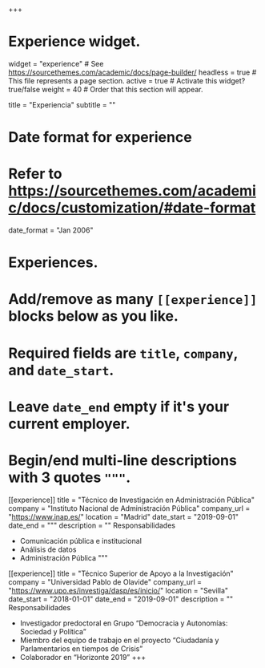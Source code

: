 +++
# Experience widget.
widget = "experience"  # See https://sourcethemes.com/academic/docs/page-builder/
headless = true  # This file represents a page section.
active = true  # Activate this widget? true/false
weight = 40  # Order that this section will appear.

title = "Experiencia"
subtitle = ""

# Date format for experience
#   Refer to https://sourcethemes.com/academic/docs/customization/#date-format
date_format = "Jan 2006"

# Experiences.
#   Add/remove as many `[[experience]]` blocks below as you like.
#   Required fields are `title`, `company`, and `date_start`.
#   Leave `date_end` empty if it's your current employer.
#   Begin/end multi-line descriptions with 3 quotes `"""`.
[[experience]]
  title = "Técnico de Investigación en Administración Pública"
  company = "Instituto Nacional de Administración Pública"
  company_url = "https://www.inap.es/"
  location = "Madrid"
  date_start = "2019-09-01"
  date_end = """
  description = ""
  Responsabilidades
  
  * Comunicación pública e institucional
  * Análisis de datos
  * Administración Pública
  """

[[experience]]
  title = "Técnico Superior de Apoyo a la Investigación"
  company = "Universidad Pablo de Olavide"
  company_url = "https://www.upo.es/investiga/dasp/es/inicio/"
  location = "Sevilla"
  date_start = "2018-01-01"
  date_end = "2019-09-01"
  description = ""
  Responsabilidades
  
  * Investigador predoctoral en Grupo “Democracia y Autonomías: Sociedad y Política”
  * Miembro del equipo de trabajo en el proyecto “Ciudadanía y Parlamentarios en tiempos de Crisis”
  * Colaborador en “Horizonte 2019”
+++
